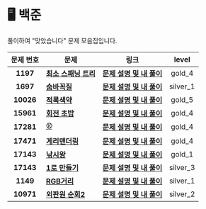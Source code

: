 # 🖥️ 백준

풀이하여 "맞았습니다" 문제 모음집입니다.

 |  문제 번호  |  문제  |   링크    |  level    | 
  | :----: |  ----  |   :----:  |   :----:  |
  |**1197**|**[ 최소 스패닝 트리 ](http://www.acmicpc.net/problem/1197)**| **[문제 설명 및 내 풀이](http://github.com/ahjinU/JavaCodingTest/tree/master/%EB%B0%B1%EC%A4%80/Gold/1197.%E2%80%85%EC%B5%9C%EC%86%8C%E2%80%85%EC%8A%A4%ED%8C%A8%EB%8B%9D%E2%80%85%ED%8A%B8%EB%A6%AC)**| gold_4 |
  |**1697**|**[숨바꼭질](http://www.acmicpc.net/problem/1697)**| **[문제 설명 및 내 풀이](http://github.com/ahjinU/JavaCodingTest/tree/master/%EB%B0%B1%EC%A4%80/Silver/1697.%E2%80%85%EC%88%A8%EB%B0%94%EA%BC%AD%EC%A7%88)**| silver_1 |
  |**10026**|**[적록색약](http://www.acmicpc.net/problem/10026)**| **[문제 설명 및 내 풀이](http://github.com/ahjinU/JavaCodingTest/tree/master/%EB%B0%B1%EC%A4%80/Gold/10026.%E2%80%85%EC%A0%81%EB%A1%9D%EC%83%89%EC%95%BD)**| gold_5 |
  |**15961**|**[회전 초밥 ](http://www.acmicpc.net/problem/15961)**| **[문제 설명 및 내 풀이](http://github.com/ahjinU/JavaCodingTest/tree/master/%EB%B0%B1%EC%A4%80/Gold/15961.%E2%80%85%ED%9A%8C%EC%A0%84%E2%80%85%EC%B4%88%EB%B0%A5)**| gold_4 |
  |**17281**|**[⚾ ](http://www.acmicpc.net/problem/17281)**| **[문제 설명 및 내 풀이](http://github.com/ahjinU/JavaCodingTest/tree/master/%EB%B0%B1%EC%A4%80/Gold/17281.%E2%80%85%E2%9A%BE)**| gold_4 |
   |**17471**|**[게리맨더링](http://www.acmicpc.net/problem/17471)**| **[문제 설명 및 내 풀이](http://github.com/ahjinU/JavaCodingTest/tree/master/%EB%B0%B1%EC%A4%80/Gold/17471.%E2%80%85%EA%B2%8C%EB%A6%AC%EB%A7%A8%EB%8D%94%EB%A7%81)**| gold_4 |
|**17143**|**[낚시왕](http://www.acmicpc.net/problem/17143)**| **[문제 설명 및 내 풀이](http://github.com/ahjinU/JavaCodingTest/tree/master/%EB%B0%B1%EC%A4%80/Gold/17143.%E2%80%85%EB%82%9A%EC%8B%9C%EC%99%95)**| gold_1 |
|**17143**|**[1로 만들기](http://www.acmicpc.net/problem/1463)**| **[문제 설명 및 내 풀이](http://github.com/ahjinU/JavaCodingTest/tree/master/%EB%B0%B1%EC%A4%80/Silver/1463.%E2%80%851%EB%A1%9C%E2%80%85%EB%A7%8C%EB%93%A4%EA%B8%B0)**| silver_3 |
|**1149**|**[RGB거리](http://www.acmicpc.net/problem/1149)**| **[문제 설명 및 내 풀이](http://github.com/ahjinU/JavaCodingTest/tree/master/%EB%B0%B1%EC%A4%80/Silver/1149.%E2%80%85RGB%EA%B1%B0%EB%A6%AC)**| silver_1 |
|**10971**|**[외판원 순회2](http://www.acmicpc.net/problem/10971)**| **[문제 설명 및 내 풀이](http://github.com/ahjinU/JavaCodingTest/tree/master/%EB%B0%B1%EC%A4%80/Silver/10971.%E2%80%85%EC%99%B8%ED%8C%90%EC%9B%90%E2%80%85%EC%88%9C%ED%9A%8C%E2%80%852)**| silver_2 |


